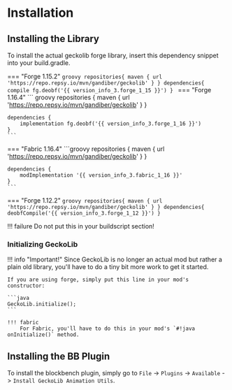 # Installation
## Installing the Library
To install the actual geckolib forge library, insert this dependency snippet into your build.gradle. 

=== "Forge 1.15.2"
    ```groovy
    repositories{
        maven { url 'https://repo.repsy.io/mvn/gandiber/geckolib' }
    }
    dependencies{
        compile fg.deobf('{{ version_info_3.forge_1_15 }}')
    }
    ```
=== "Forge 1.16.4"
    ``` groovy
    repositories {
        maven { url 'https://repo.repsy.io/mvn/gandiber/geckolib' }
    }
    
    dependencies {
        implementation fg.deobf('{{ version_info_3.forge_1_16 }}')
    }
    ```
=== "Fabric 1.16.4"
    ```groovy
    repositories {
        maven { url 'https://repo.repsy.io/mvn/gandiber/geckolib' }
    }
    
    dependencies {
        modImplementation '{{ version_info_3.fabric_1_16 }}'
    }
    ```
=== "Forge 1.12.2"
    ```groovy
    repositories{
        maven { url 'https://repo.repsy.io/mvn/gandiber/geckolib' }
    }
    dependencies{
        deobfCompile('{{ version_info_3.forge_1_12 }}')
    }
    ```

!!! failure
    Do not put this in your buildscript section!
    
### Initializing GeckoLib

!!! info "Important!"
    Since GeckoLib is no longer an actual mod but rather a plain old library, you'll have to do a tiny bit more work to get it started.
    
    If you are using forge, simply put this line in your mod's constructor:
    
    ```java
    GeckoLib.initialize();
    ```
       
    !!! fabric
        For Fabric, you'll have to do this in your mod's `#!java onInitialize()` method.

## Installing the BB Plugin
To install the blockbench plugin, simply go to `File` -> `Plugins` -> `Available` -> `Install GeckoLib Animation Utils`.
